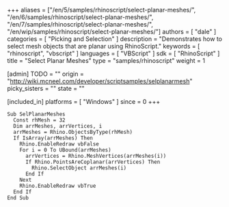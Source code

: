 +++
aliases = ["/en/5/samples/rhinoscript/select-planar-meshes/", "/en/6/samples/rhinoscript/select-planar-meshes/", "/en/7/samples/rhinoscript/select-planar-meshes/", "/en/wip/samples/rhinoscript/select-planar-meshes/"]
authors = [ "dale" ]
categories = [ "Picking and Selection" ]
description = "Demonstrates how to select mesh objects that are planar using RhinoScript."
keywords = [ "rhinoscript", "vbscript" ]
languages = [ "VBScript" ]
sdk = [ "RhinoScript" ]
title = "Select Planar Meshes"
type = "samples/rhinoscript"
weight = 1

[admin]
TODO = ""
origin = "http://wiki.mcneel.com/developer/scriptsamples/selplanarmesh"
picky_sisters = ""
state = ""

[included_in]
platforms = [ "Windows" ]
since = 0
+++

```vbnet
Sub SelPlanarMeshes
  Const rhMesh = 32
  Dim arrMeshes, arrVertices, i
  arrMeshes = Rhino.ObjectsByType(rhMesh)
  If IsArray(arrMeshes) Then
    Rhino.EnableRedraw vbFalse
    For i = 0 To UBound(arrMeshes)
      arrVertices = Rhino.MeshVertices(arrMeshes(i))
      If Rhino.PointsAreCoplanar(arrVertices) Then
        Rhino.SelectObject arrMeshes(i)
      End If
    Next
    Rhino.EnableRedraw vbTrue
  End If
End Sub
```
